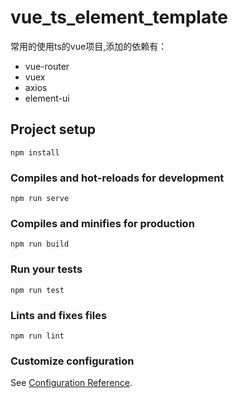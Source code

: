 # vue_ts_element_template
常用的使用ts的vue项目,添加的依赖有：
- vue-router
- vuex
- axios
- element-ui

## Project setup
```
npm install
```

### Compiles and hot-reloads for development
```
npm run serve
```

### Compiles and minifies for production
```
npm run build
```

### Run your tests
```
npm run test
```

### Lints and fixes files
```
npm run lint
```

### Customize configuration
See [Configuration Reference](https://cli.vuejs.org/config/).
